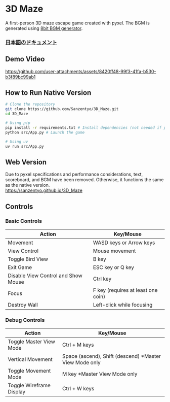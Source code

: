 # 3D Maze
A first-person 3D maze escape game created with pyxel. The BGM is generated using [8bit BGM generator](https://github.com/shiromofufactory/8bit-bgm-generator).

### [日本語のドキュメント](./README.md)

## Demo Video
https://github.com/user-attachments/assets/8420ff48-99f3-41fa-b530-b3f89bc99ab1

## How to Run Native Version
```sh
# Clone the repository
git clone https://github.com/Sanzentyo/3D_Maze.git
cd 3D_Maze

# Using pip
pip install -r requirements.txt # Install dependencies (not needed if pyxel, numpy, pyxel-universal-font are already installed)
python src/App.py # Launch the game

# Using uv
uv run src/App.py
```

## Web Version
Due to pyxel specifications and performance considerations, text, scoreboard, and BGM have been removed. Otherwise, it functions the same as the native version.  
https://sanzentyo.github.io/3D_Maze

## Controls

### Basic Controls
| Action | Key/Mouse |
|--------|-----------|
| Movement | WASD keys or Arrow keys |
| View Control | Mouse movement |
| Toggle Bird View | B key |
| Exit Game | ESC key or Q key |
| Disable View Control and Show Mouse | Ctrl key |
| Focus | F key (requires at least one coin) |
| Destroy Wall | Left-click while focusing |

### Debug Controls
| Action | Key/Mouse |
|--------|-----------|
| Toggle Master View Mode | Ctrl + M keys |
| Vertical Movement | Space (ascend), Shift (descend) *Master View Mode only |
| Toggle Movement Mode | M key *Master View Mode only |
| Toggle Wireframe Display | Ctrl + W keys |
